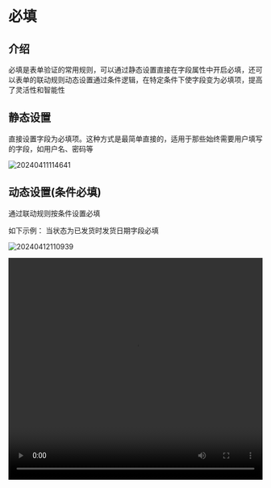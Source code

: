 # 必填

## 介绍

必填是表单验证的常用规则，可以通过静态设置直接在字段属性中开启必填，还可以表单的联动规则动态设置通过条件逻辑，在特定条件下使字段变为必填项，提高了灵活性和智能性
## 静态设置

直接设置字段为必填项。这种方式是最简单直接的，适用于那些始终需要用户填写的字段，如用户名、密码等

![20240411114641](https://nocobase-docs.oss-cn-beijing.aliyuncs.com/20240411114641.png)

## 动态设置(条件必填)

通过联动规则按条件设置必填

如下示例： 当状态为已发货时发货日期字段必填

![20240412110939](https://nocobase-docs.oss-cn-beijing.aliyuncs.com/20240412110939.png)

<video width="100%" height="440" controls>
      <source src="https://nocobase-docs.oss-cn-beijing.aliyuncs.com/20240417112915.mp4" type="video/mp4">
</video>
